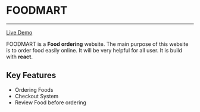 # FOODMART

---

[Live Demo](https://foodmart-by-fahimesti.netlify.app/)

FOODMART is a **Food ordering** website. The main purpose of this website is to order food easily online. It will be very helpful for all user. It is build with **react**.

## Key Features

- Ordering Foods
- Checkout System
- Review Food before ordering
